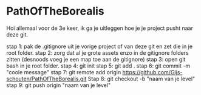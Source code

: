 # PathOfTheBorealis

Hoi allemaal voor de 3e keer, ik ga je uitleggen hoe je je project pusht naar deze git.

stap 1: pak de .gitignore uit je vorige project of van deze git en zet die in je root folder.
stap 2: zorg dat al je grote assets enzo in de gitignore folders zitten (desnoods voeg je een map toe aan de gitignore)
stap 3: open git bash in je root folder.
stap 4: git init
stap 5: git add .
stap 6: git commit -m "coole message"
stap 7: git remote add origin https://github.com/Gijs-schouten/PathOfTheBorealis.git
Stap 8: git checkout -b "naam van je level"
stap 9: git push origin "naam van je level"
